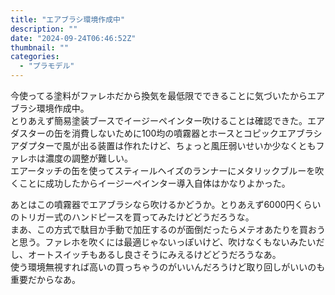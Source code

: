 ```yaml
---
title: "エアブラシ環境作成中"
description: ""
date: "2024-09-24T06:46:52Z"
thumbnail: ""
categories:
  - "プラモデル"
---
```

今使ってる塗料がファレホだから換気を最低限でできることに気づいたからエアブラシ環境作成中。<br>
とりあえず簡易塗装ブースでイージーペインター吹けることは確認できた。エアダスターの缶を消費しないために100均の噴霧器とホースとコピックエアブラシアダプターで風が出る装置は作れたけど、ちょっと風圧弱いせいか少なくともファレホは濃度の調整が難しい。<br>
エアータッチの缶を使ってスティールヘイズのランナーにメタリックブルーを吹くことに成功したからイージーペインター導入自体はかなりよかった。

あとはこの噴霧器でエアブラシなら吹けるかどうか。とりあえず6000円くらいのトリガー式のハンドピースを買ってみたけどどうだろうな。<br>
まあ、この方式で駄目か手動で加圧するのが面倒だったらメテオあたりを買おうと思う。ファレホを吹くには最適じゃないっぽいけど、吹けなくもないみたいだし、オートスイッチもあるし良さそうにみえるけどどうだろうなあ。<br>
使う環境無視すれば高いの買っちゃうのがいいんだろうけど取り回しがいいのも重要だからなあ。
